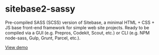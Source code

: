 # sitebase2-sassy
Pre-compiled SASS (SCSS) version of Sitebase, a minimal HTML + CSS + JS base front-end framework for simple web site projects. Ready to be compiled via a GUI (e.g. Prepros, Codekit, Scout, etc.) or CLI (e.g. NPM node-sass, Gulp, Grunt, Parcel, etc.).

[View demo](https://kccnma.github.io/sitebase2-sassy/)
